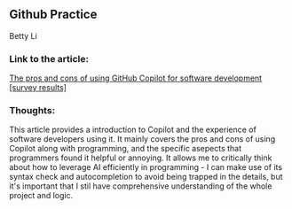 ## Github Practice
Betty Li
### Link to the article:
[The pros and cons of using GitHub Copilot for software development [survey results]](https://www.future-processing.com/blog/the-pros-and-cons-of-using-github-copilot-for-software-development-survey-results/#what-is-github-copilot)

### Thoughts:
This article provides a introduction to Copilot and the experience of software developers using it. It mainly covers the pros and cons of using Copilot along with programming, and the specific asepects that programmers found it helpful or annoying. It allows me to critically think about how to leverage AI efficiently in programming - I can make use of its syntax check and autocompletion to avoid being trapped in the details, but it's important that I stil have comprehensive understanding of the whole project and logic.